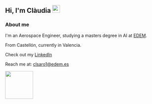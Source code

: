 ## Hi, I'm Clàudia <img src="https://raw.githubusercontent.com/Tarikul-Islam-Anik/Animated-Fluent-Emojis/master/Emojis/Hand%20gestures/Heart%20Hands%20Light%20Skin%20Tone.png" height="25"/>

### About me
I'm an Aerospace Engineer, studying a masters degree in AI at [EDEM](https://edem.eu/).

From Castellón, currently in Valencia.

Check out my [LinkedIn](https://www.linkedin.com/in/cl%C3%A0udia-salgado-rodr%C3%ADguez-0a182b276/)

Reach me at: [clsaro1@edem.es](clsaro1@edem.es)

<img src="https://i.pinimg.com/originals/1d/e0/75/1de0753b3d92168dedfd375d1295992e.gif" height="90"/>